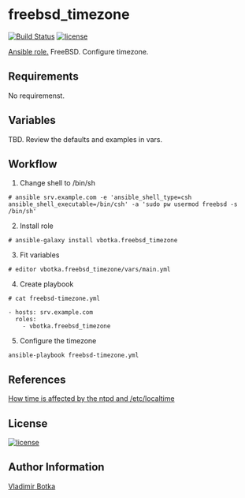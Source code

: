 # freebsd_timezone

[![Build Status](https://travis-ci.org/vbotka/ansible-freebsd-timezone.svg?branch=master)](https://travis-ci.org/vbotka/ansible-freebsd-timezone)
[![license](https://img.shields.io/badge/license-BSD-red.svg)](https://www.freebsd.org/doc/en/articles/bsdl-gpl/article.html)

[Ansible role.](https://galaxy.ansible.com/vbotka/freebsd_timezone/) FreeBSD. Configure timezone.


## Requirements

No requiremenst.


## Variables

TBD. Review the defaults and examples in vars.


## Workflow

1) Change shell to /bin/sh

```
# ansible srv.example.com -e 'ansible_shell_type=csh ansible_shell_executable=/bin/csh' -a 'sudo pw usermod freebsd -s /bin/sh'
```

2) Install role

```
# ansible-galaxy install vbotka.freebsd_timezone
```

3) Fit variables

```
# editor vbotka.freebsd_timezone/vars/main.yml
```

4) Create playbook

```
# cat freebsd-timezone.yml

- hosts: srv.example.com
  roles:
    - vbotka.freebsd_timezone
```

5) Configure the timezone

```
ansible-playbook freebsd-timezone.yml
```


## References

[How time is affected by the ntpd and /etc/localtime](http://serverfault.com/questions/303517/how-time-is-affected-by-the-ntpd-and-etc-localtime)


## License

[![license](https://img.shields.io/badge/license-BSD-red.svg)](https://www.freebsd.org/doc/en/articles/bsdl-gpl/article.html)


## Author Information

[Vladimir Botka](https://botka.link)
